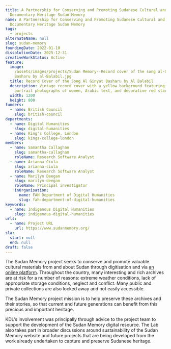 ```yaml
---
title: A Partnership for Conserving and Promoting Sudanese Cultural and
  Documentary Heritage Sudan Memory
name: A Partnership for Conserving and Promoting Sudanese Cultural and
  Documentary Heritage Sudan Memory
tags:
  - projects
alternateName: null
slug: sudan-memory
foundingDate: 2022-01-10
dissolutionDate: 2025-12-31
creativeWorkStatus: Active
feature:
  image:
    /assets/images/projects/Sudan Memory--Record cover of the song al-Ginyat
    Basharu by al-Balabil.jpg
  title: Record Cover of the Song Al Ginyat Basharu by Al Balabil
  description: Vintage record cover with a yellow background featuring three
    portrait photographs of women, Arabic text, and decorative red stars.
  width: 1200
  height: 800
funders:
  - name: British Council
    slug: british-council
departments:
  - name: Digital Humanities
    slug: digital-humanities
  - name: King's College, London
    slug: kings-college-london
members:
  - name: Samantha Callaghan
    slug: samantha-callaghan
    roleName: Research Software Analyst
  - name: Arianna Ciula
    slug: arianna-ciula
    roleName: Research Software Analyst
  - name: Marilyn Deegan
    slug: marilyn-deegan
    roleName: Principal investigator
    inOrganisation:
      name: FAH Department of Digital Humanities
      slug: fah-department-of-digital-humanities
keywords:
  - name: Indigenous Digital Humanities
    slug: indigenous-digital-humanities
urls:
  - name: Project URL
    url: https://www.sudanmemory.org/
sla:
  start: null
  end: null
draft: false
---
```


The Sudan Memory project seeks to conserve and promote valuable cultural materials from and about Sudan through digitisation and via [an online platform](https://www.sudanmemory.org/). Throughout the country, many interesting and rich archives are at risk for a number of reasons: extreme weather conditions, lack of appropriate storage conditions, neglect and conflict. Many public and private collections are also locked away and not easily accessible.

The Sudan Memory project mission is to help preserve these archives and their stories, so that current and future generations can benefit from this precious and important heritage.

KDL's involvement was principally through advice to the project team to support the development of the Sudan Memory digital resource. The Lab also takes part in broader discussions around sustainability of the Sudan Memory website and future projects that are being developed from the work already undertaken to capture and preserve Sudanese heritage.
